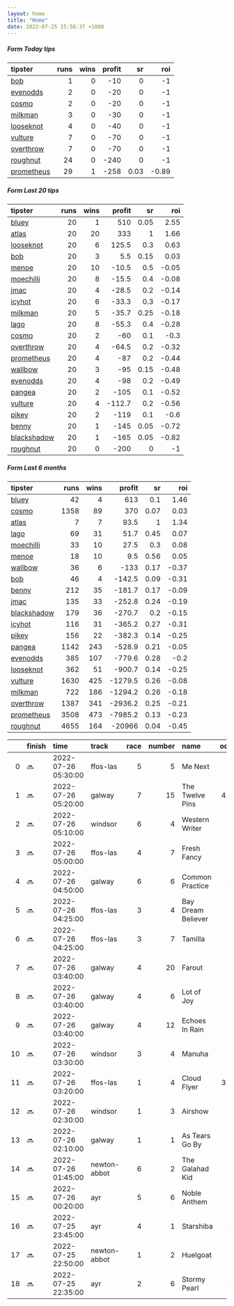 ```yaml
---   
layout: home  
title: "Home"   
date: 2022-07-25 15:58:37 +1000  
---   
```



##### Form Today tips   

| tipster                                                       |   runs |   wins |   profit |   sr |   roi |
|:--------------------------------------------------------------|-------:|-------:|---------:|-----:|------:|
| [bob](https://mrwayneo.github.io/tips/bob.html)               |      1 |      0 |      -10 | 0    | -1    |
| [evenodds](https://mrwayneo.github.io/tips/evenodds.html)     |      2 |      0 |      -20 | 0    | -1    |
| [cosmo](https://mrwayneo.github.io/tips/cosmo.html)           |      2 |      0 |      -20 | 0    | -1    |
| [milkman](https://mrwayneo.github.io/tips/milkman.html)       |      3 |      0 |      -30 | 0    | -1    |
| [looseknot](https://mrwayneo.github.io/tips/looseknot.html)   |      4 |      0 |      -40 | 0    | -1    |
| [vulture](https://mrwayneo.github.io/tips/vulture.html)       |      7 |      0 |      -70 | 0    | -1    |
| [overthrow](https://mrwayneo.github.io/tips/overthrow.html)   |      7 |      0 |      -70 | 0    | -1    |
| [roughnut](https://mrwayneo.github.io/tips/roughnut.html)     |     24 |      0 |     -240 | 0    | -1    |
| [prometheus](https://mrwayneo.github.io/tips/prometheus.html) |     29 |      1 |     -258 | 0.03 | -0.89 |

##### Form Last 20 tips   

| tipster                                                         |   runs |   wins |   profit |   sr |   roi |
|:----------------------------------------------------------------|-------:|-------:|---------:|-----:|------:|
| [bluey](https://mrwayneo.github.io/tips/bluey.html)             |     20 |      1 |    510   | 0.05 |  2.55 |
| [atlas](https://mrwayneo.github.io/tips/atlas.html)             |     20 |     20 |    333   | 1    |  1.66 |
| [looseknot](https://mrwayneo.github.io/tips/looseknot.html)     |     20 |      6 |    125.5 | 0.3  |  0.63 |
| [bob](https://mrwayneo.github.io/tips/bob.html)                 |     20 |      3 |      5.5 | 0.15 |  0.03 |
| [menoe](https://mrwayneo.github.io/tips/menoe.html)             |     20 |     10 |    -10.5 | 0.5  | -0.05 |
| [moechilli](https://mrwayneo.github.io/tips/moechilli.html)     |     20 |      8 |    -15.5 | 0.4  | -0.08 |
| [jmac](https://mrwayneo.github.io/tips/jmac.html)               |     20 |      4 |    -28.5 | 0.2  | -0.14 |
| [icyhot](https://mrwayneo.github.io/tips/icyhot.html)           |     20 |      6 |    -33.3 | 0.3  | -0.17 |
| [milkman](https://mrwayneo.github.io/tips/milkman.html)         |     20 |      5 |    -35.7 | 0.25 | -0.18 |
| [lago](https://mrwayneo.github.io/tips/lago.html)               |     20 |      8 |    -55.3 | 0.4  | -0.28 |
| [cosmo](https://mrwayneo.github.io/tips/cosmo.html)             |     20 |      2 |    -60   | 0.1  | -0.3  |
| [overthrow](https://mrwayneo.github.io/tips/overthrow.html)     |     20 |      4 |    -64.5 | 0.2  | -0.32 |
| [prometheus](https://mrwayneo.github.io/tips/prometheus.html)   |     20 |      4 |    -87   | 0.2  | -0.44 |
| [wallbow](https://mrwayneo.github.io/tips/wallbow.html)         |     20 |      3 |    -95   | 0.15 | -0.48 |
| [evenodds](https://mrwayneo.github.io/tips/evenodds.html)       |     20 |      4 |    -98   | 0.2  | -0.49 |
| [pangea](https://mrwayneo.github.io/tips/pangea.html)           |     20 |      2 |   -105   | 0.1  | -0.52 |
| [vulture](https://mrwayneo.github.io/tips/vulture.html)         |     20 |      4 |   -112.7 | 0.2  | -0.56 |
| [pikey](https://mrwayneo.github.io/tips/pikey.html)             |     20 |      2 |   -119   | 0.1  | -0.6  |
| [benny](https://mrwayneo.github.io/tips/benny.html)             |     20 |      1 |   -145   | 0.05 | -0.72 |
| [blackshadow](https://mrwayneo.github.io/tips/blackshadow.html) |     20 |      1 |   -165   | 0.05 | -0.82 |
| [roughnut](https://mrwayneo.github.io/tips/roughnut.html)       |     20 |      0 |   -200   | 0    | -1    |

##### Form Last 6 months   

| tipster                                                         |   runs |   wins |   profit |   sr |   roi |
|:----------------------------------------------------------------|-------:|-------:|---------:|-----:|------:|
| [bluey](https://mrwayneo.github.io/tips/bluey.html)             |     42 |      4 |    613   | 0.1  |  1.46 |
| [cosmo](https://mrwayneo.github.io/tips/cosmo.html)             |   1358 |     89 |    370   | 0.07 |  0.03 |
| [atlas](https://mrwayneo.github.io/tips/atlas.html)             |      7 |      7 |     93.5 | 1    |  1.34 |
| [lago](https://mrwayneo.github.io/tips/lago.html)               |     69 |     31 |     51.7 | 0.45 |  0.07 |
| [moechilli](https://mrwayneo.github.io/tips/moechilli.html)     |     33 |     10 |     27.5 | 0.3  |  0.08 |
| [menoe](https://mrwayneo.github.io/tips/menoe.html)             |     18 |     10 |      9.5 | 0.56 |  0.05 |
| [wallbow](https://mrwayneo.github.io/tips/wallbow.html)         |     36 |      6 |   -133   | 0.17 | -0.37 |
| [bob](https://mrwayneo.github.io/tips/bob.html)                 |     46 |      4 |   -142.5 | 0.09 | -0.31 |
| [benny](https://mrwayneo.github.io/tips/benny.html)             |    212 |     35 |   -181.7 | 0.17 | -0.09 |
| [jmac](https://mrwayneo.github.io/tips/jmac.html)               |    135 |     33 |   -252.8 | 0.24 | -0.19 |
| [blackshadow](https://mrwayneo.github.io/tips/blackshadow.html) |    179 |     36 |   -270.7 | 0.2  | -0.15 |
| [icyhot](https://mrwayneo.github.io/tips/icyhot.html)           |    116 |     31 |   -365.2 | 0.27 | -0.31 |
| [pikey](https://mrwayneo.github.io/tips/pikey.html)             |    156 |     22 |   -382.3 | 0.14 | -0.25 |
| [pangea](https://mrwayneo.github.io/tips/pangea.html)           |   1142 |    243 |   -528.9 | 0.21 | -0.05 |
| [evenodds](https://mrwayneo.github.io/tips/evenodds.html)       |    385 |    107 |   -779.6 | 0.28 | -0.2  |
| [looseknot](https://mrwayneo.github.io/tips/looseknot.html)     |    362 |     51 |   -900.7 | 0.14 | -0.25 |
| [vulture](https://mrwayneo.github.io/tips/vulture.html)         |   1630 |    425 |  -1279.5 | 0.26 | -0.08 |
| [milkman](https://mrwayneo.github.io/tips/milkman.html)         |    722 |    186 |  -1294.2 | 0.26 | -0.18 |
| [overthrow](https://mrwayneo.github.io/tips/overthrow.html)     |   1387 |    341 |  -2936.2 | 0.25 | -0.21 |
| [prometheus](https://mrwayneo.github.io/tips/prometheus.html)   |   3508 |    473 |  -7985.2 | 0.13 | -0.23 |
| [roughnut](https://mrwayneo.github.io/tips/roughnut.html)       |   4655 |    164 | -20966   | 0.04 | -0.45 |

|    | finish   | time                | track        |   race |   number | name               |   odds | tipster            |
|---:|:---------|:--------------------|:-------------|-------:|---------:|:-------------------|-------:|:-------------------|
|  0 | :soon:   | 2022-07-26 05:30:00 | ffos-las     |      5 |        5 | Me Next            |   8    | looseknot          |
|  1 | :soon:   | 2022-07-26 05:20:00 | galway       |      7 |       15 | The Twelve Pins    |   4.75 | overthrow          |
|  2 | :soon:   | 2022-07-26 05:10:00 | windsor      |      6 |        4 | Western Writer     |   2.4  | evenodds,overthrow |
|  3 | :soon:   | 2022-07-26 05:00:00 | ffos-las     |      4 |        7 | Fresh Fancy        |  16    | cosmo,bob          |
|  4 | :soon:   | 2022-07-26 04:50:00 | galway       |      6 |        6 | Common Practice    |   3.3  | vulture            |
|  5 | :soon:   | 2022-07-26 04:25:00 | ffos-las     |      3 |        4 | Bay Dream Believer |   6    | looseknot          |
|  6 | :soon:   | 2022-07-26 04:25:00 | ffos-las     |      3 |        7 | Tamilla            |   1.4  | vulture            |
|  7 | :soon:   | 2022-07-26 03:40:00 | galway       |      4 |       20 | Farout             |   5    | overthrow          |
|  8 | :soon:   | 2022-07-26 03:40:00 | galway       |      4 |        6 | Lot of Joy         |  10    | overthrow          |
|  9 | :soon:   | 2022-07-26 03:40:00 | galway       |      4 |       12 | Echoes In Rain     |   4    | overthrow          |
| 10 | :soon:   | 2022-07-26 03:30:00 | windsor      |      3 |        4 | Manuha             |   6    | looseknot          |
| 11 | :soon:   | 2022-07-26 03:20:00 | ffos-las     |      1 |        4 | Cloud Flyer        |   3.25 | looseknot          |
| 12 | :soon:   | 2022-07-26 02:30:00 | windsor      |      1 |        3 | Airshow            |   5    | vulture            |
| 13 | :soon:   | 2022-07-26 02:10:00 | galway       |      1 |        1 | As Tears Go By     |   6    | milkman            |
| 14 | :soon:   | 2022-07-26 01:45:00 | newton-abbot |      6 |        2 | The Galahad Kid    |   2.2  | milkman            |
| 15 | :soon:   | 2022-07-26 00:20:00 | ayr          |      5 |        6 | Noble Anthem       |   2.7  | milkman            |
| 16 | :soon:   | 2022-07-25 23:45:00 | ayr          |      4 |        1 | Starshiba          |   3.9  | vulture            |
| 17 | :soon:   | 2022-07-25 22:50:00 | newton-abbot |      1 |        2 | Huelgoat           |   2.7  | evenodds,overthrow |
| 18 | :soon:   | 2022-07-25 22:35:00 | ayr          |      2 |        6 | Stormy Pearl       |   3.2  | vulture            |